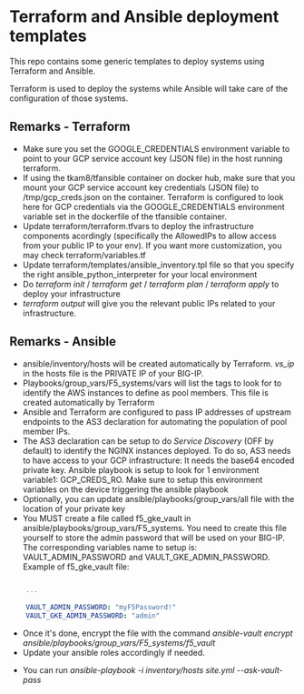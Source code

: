 Terraform and Ansible deployment templates
==========================================

This repo contains some generic templates to deploy systems using Terraform and Ansible.

Terraform is used to deploy the systems while Ansible will take care of the configuration of those systems.

Remarks - Terraform
-------------------

* Make sure you set the GOOGLE_CREDENTIALS environment variable to point to your GCP service account key (JSON file) in the host running terraform. 
* If using the tkam8/tfansible container on docker hub, make sure that you mount your GCP service account key credentials (JSON file) to /tmp/gcp_creds.json on the container. Terraform is configured to look here for GCP credentials via the GOOGLE_CREDENTIALS environment variable set in the dockerfile of the tfansible container. 
* Update terraform/terraform.tfvars to deploy the infrastructure components acordingly (specifically the AllowedIPs to allow access from your public IP to your env). If you want more customization, you may check terraform/variables.tf 
* Update terraform/templates/ansible_inventory.tpl file so that you specify the right ansible_python_interpreter for your local environment 
* Do *terraform init* / *terraform get* / *terraform plan* / *terraform apply* to deploy your infrastructure
* *terraform output* will give you the relevant public IPs related to your infrastructure.

Remarks - Ansible
-----------------

* ansible/inventory/hosts will be created automatically by Terraform. *vs_ip* in the hosts file is the PRIVATE IP of your BIG-IP.
* Playbooks/group_vars/F5_systems/vars will list the tags to look for to identify the AWS instances to define as pool members. This file is created automatically by Terraform
* Ansible and Terraform are configured to pass IP addresses of upstream endpoints to the AS3 declaration for automating the population of pool member IPs. 
* The AS3 declaration can be setup to do *Service Discovery* (OFF by default) to identify the NGINX instances deployed. To do so, AS3 needs to have access to your GCP infrastructure: It needs the base64 encoded private key. Ansible playbook is setup to look for 1 environment variable1: GCP_CREDS_RO. Make sure to setup this environment variables on the device triggering the ansible playbook
* Optionally, you can update ansible/playbooks/group_vars/all file with the location of your private key
* You MUST create a file called f5_gke_vault in ansible/playbooks/group_vars/F5_systems. You need to create this file yourself to store the admin password that will be used on your BIG-IP. The corresponding variables name to setup is: VAULT_ADMIN_PASSWORD and VAULT_GKE_ADMIN_PASSWORD. Example of f5_gke_vault file: 

```yaml

    ---

    VAULT_ADMIN_PASSWORD: "myF5Password!"
    VAULT_GKE_ADMIN_PASSWORD: "admin"


```

  + Once it's done, encrypt the file with the command *ansible-vault encrypt ansible/playbooks/group_vars/F5_systems/f5_vault*
  + Update your ansible roles accordingly if needed.
* You can run *ansible-playbook -i inventory/hosts site.yml --ask-vault-pass*